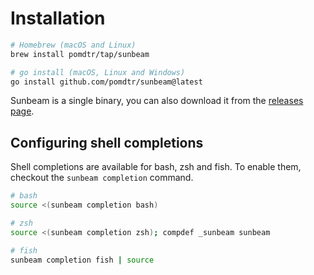 # Installation

```sh
# Homebrew (macOS and Linux)
brew install pomdtr/tap/sunbeam

# go install (macOS, Linux and Windows)
go install github.com/pomdtr/sunbeam@latest
```

Sunbeam is a single binary, you can also download it from the [releases page](https://github.com/pomdtr/sunbeam/releases/latest).

## Configuring shell completions

Shell completions are available for bash, zsh and fish. To enable them, checkout the `sunbeam completion` command.

```sh
# bash
source <(sunbeam completion bash)

# zsh
source <(sunbeam completion zsh); compdef _sunbeam sunbeam

# fish
sunbeam completion fish | source
```
